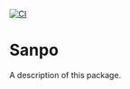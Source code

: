 [![CI](https://github.com/yyokii/Sanpo/actions/workflows/CI.yml/badge.svg)](https://github.com/yyokii/Sanpo/actions/workflows/CI.yml)

# Sanpo

A description of this package.
